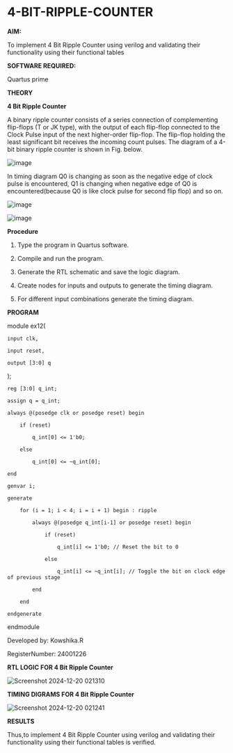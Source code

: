 # 4-BIT-RIPPLE-COUNTER

**AIM:**

To implement  4 Bit Ripple Counter using verilog and validating their functionality using their functional tables

**SOFTWARE REQUIRED:**

Quartus prime

**THEORY**

**4 Bit Ripple Counter**

A binary ripple counter consists of a series connection of complementing flip-flops (T or JK type), with the output of each flip-flop connected to the Clock Pulse input of the next higher-order flip-flop. The flip-flop holding the least significant bit receives the incoming count pulses. The diagram of a 4-bit binary ripple counter is shown in Fig. below.

![image](https://github.com/naavaneetha/4-BIT-RIPPLE-COUNTER/assets/154305477/cb4b74d4-31ab-4359-95d0-d22e67daba13)

In timing diagram Q0 is changing as soon as the negative edge of clock pulse is encountered, Q1 is changing when negative edge of Q0 is encountered(because Q0 is like clock pulse for second flip flop) and so on.

![image](https://github.com/naavaneetha/4-BIT-RIPPLE-COUNTER/assets/154305477/a573a7d6-014e-4e54-93e6-e2ac9530960b)

![image](https://github.com/naavaneetha/4-BIT-RIPPLE-COUNTER/assets/154305477/85e1958a-2fc1-49bb-9a9f-d58ccbf3663c)

**Procedure**

1. Type the program in Quartus software.

2. Compile and run the program.

3. Generate the RTL schematic and save the logic diagram.

4. Create nodes for inputs and outputs to generate the timing diagram.

5. For different input combinations generate the timing diagram.


**PROGRAM**

module ex12(

    input clk,
    
    input reset,
    
    output [3:0] q 
    
);
    
    reg [3:0] q_int;
    
    assign q = q_int;

    always @(posedge clk or posedge reset) begin
    
        if (reset) 
        
            q_int[0] <= 1'b0; 
            
        else 
        
            q_int[0] <= ~q_int[0]; 
            
    end
    
    genvar i;
    
    generate
    
        for (i = 1; i < 4; i = i + 1) begin : ripple
        
            always @(posedge q_int[i-1] or posedge reset) begin
            
                if (reset)
                
                    q_int[i] <= 1'b0; // Reset the bit to 0
                    
                else 
                
                    q_int[i] <= ~q_int[i]; // Toggle the bit on clock edge of previous stage
                    
            end
            
        end
        
    endgenerate
    
endmodule

 Developed by: Kowshika.R
 
 RegisterNumber: 24001226


**RTL LOGIC FOR 4 Bit Ripple Counter**

![Screenshot 2024-12-20 021310](https://github.com/user-attachments/assets/3d4ccc1f-686f-4604-b9bb-394ecb49be9a)


**TIMING DIGRAMS FOR 4 Bit Ripple Counter**

![Screenshot 2024-12-20 021241](https://github.com/user-attachments/assets/9f33e3b2-a790-4078-9fc0-d2dc05641144)


**RESULTS**

Thus,to implement  4 Bit Ripple Counter using verilog and validating their functionality using their functional tables is verified.
